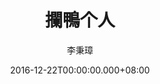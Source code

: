 ---
issue: 204
title: 攔鴨个人
author: 李秉璋
language: 詔安
date: 2016-12-22T00:00:00.000+08:00
topic: 懷想
difficulty: 1
wikidata: Q98096064
wikidata_link: https://www.wikidata.org/wiki/Q98096064
---